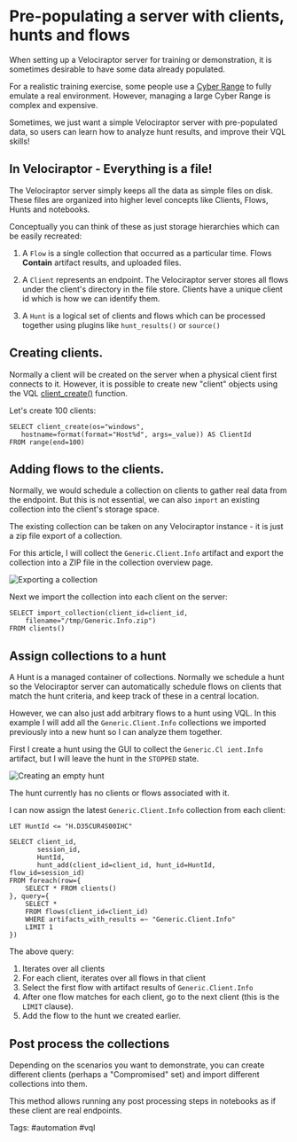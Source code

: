 # Pre-populating a server with clients, hunts and flows

When setting up a Velociraptor server for training or demonstration,
it is sometimes desirable to have some data already populated.

For a realistic training exercise, some people use a [Cyber
Range](https://github.com/iknowjason/BlueCloud) to fully emulate a
real environment. However, managing a large Cyber Range is complex and
expensive.

Sometimes, we just want a simple Velociraptor server with
pre-populated data, so users can learn how to analyze hunt results,
and improve their VQL skills!

## In Velociraptor - Everything is a file!

The Velociraptor server simply keeps all the data as simple files on
disk.  These files are organized into higher level concepts like
Clients, Flows, Hunts and notebooks.

Conceptually you can think of these as just storage hierarchies which
can be easily recreated:

1. A `Flow` is a single collection that occurred as a particular
   time. Flows **Contain** artifact results, and uploaded files.

2. A `Client` represents an endpoint. The Velociraptor server stores
   all flows under the client's directory in the file store. Clients
   have a unique client id which is how we can identify them.

3. A `Hunt` is a logical set of clients and flows which can be
   processed together using plugins like `hunt_results()` or
   `source()`

## Creating clients.

Normally a client will be created on the server when a physical client
first connects to it. However, it is possible to create new "client"
objects using the VQL [client_create()](https://docs.velociraptor.app/vql_reference/server/client_create/) function.

Let's create 100 clients:

```vql
SELECT client_create(os="windows",
   hostname=format(format="Host%d", args=_value)) AS ClientId
FROM range(end=100)
```

## Adding flows to the clients.

Normally, we would schedule a collection on clients to gather real
data from the endpoint. But this is not essential, we can also
`import` an existing collection into the client's storage space.

The existing collection can be taken on any Velociraptor instance - it
is just a zip file export of a collection.

For this article, I will collect the `Generic.Client.Info` artifact
and export the collection into a ZIP file in the collection overview
page.

![Exporting a collection](exporting_collections.png)

Next we import the collection into each client on the server:

```vql
SELECT import_collection(client_id=client_id,
    filename="/tmp/Generic.Info.zip")
FROM clients()
```

## Assign collections to a hunt

A Hunt is a managed container of collections. Normally we schedule a
hunt so the Velociraptor server can automatically schedule flows on
clients that match the hunt criteria, and keep track of these in a
central location.

However, we can also just add arbitrary flows to a hunt using VQL. In
this example I will add all the `Generic.Client.Info` collections we
imported previously into a new hunt so I can analyze them together.

First I create a hunt using the GUI to collect the
`Generic.Cl ient.Info` artifact, but I will leave the hunt in the
`STOPPED` state.

![Creating an empty hunt](example_hunt.png)

The hunt currently has no clients or flows associated with it.

I can now assign the latest `Generic.Client.Info` collection from each
client:

```
LET HuntId <= "H.D35CUR4S00IHC"

SELECT client_id,
       session_id,
       HuntId,
       hunt_add(client_id=client_id, hunt_id=HuntId, flow_id=session_id)
FROM foreach(row={
    SELECT * FROM clients()
}, query={
    SELECT *
    FROM flows(client_id=client_id)
    WHERE artifacts_with_results =~ "Generic.Client.Info"
    LIMIT 1
})
```

The above query:

1. Iterates over all clients
2. For each client, iterates over all flows in that client
3. Select the first flow with artifact results of `Generic.Client.Info`
4. After one flow matches for each client, go to the next client (this is the `LIMIT` clause).
5. Add the flow to the hunt we created earlier.


## Post process the collections

Depending on the scenarios you want to demonstrate, you can create
different clients (perhaps a "Compromised" set) and import different
collections into them.

This method allows running any post processing steps in notebooks as
if these client are real endpoints.

Tags: #automation #vql
